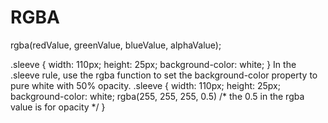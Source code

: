 # RGBA
rgba(redValue, greenValue, blueValue, alphaValue);

.sleeve {
  width: 110px;
  height: 25px;
  background-color: white;
}
In the .sleeve rule, use the rgba function to set the background-color property to pure white with 50% opacity.
.sleeve {
  width: 110px;
  height: 25px;
  background-color: white;
  rgba(255, 255, 255, 0.5)
  /* the 0.5 in the rgba value is for opacity */
}
